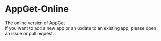 # AppGet-Online
The online version of AppGet<br>
If you want to add a new app or an update to an existing app, please open an issue or pull request.
